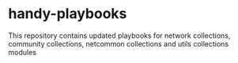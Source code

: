 # handy-playbooks
This repository contains updated playbooks for network collections, community collections, netcommon collections and utils collections modules
